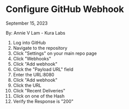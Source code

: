 # Configure GitHub Webhook

September 15, 2023

By:  Annie V Lam - Kura Labs

1.  Log into GitHub
2.  Navigate to the repository
3.  Click "Settings" on your main repo page
4.  Click "Webhooks"
5.  Click "Add webhook"
6.  Click the "Payload URL" field
7.  Enter the URL:8080
8.  Click "Add webhook"
9.  Click the URL
10.  Click "Recent Deliveries"
11.  Click on one of the Hash
12.  Verify the Response is "200"
